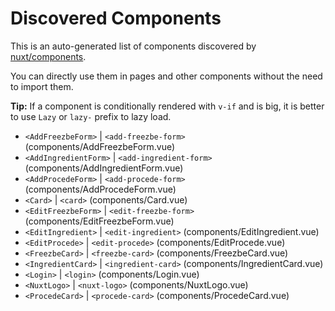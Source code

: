 # Discovered Components

This is an auto-generated list of components discovered by [nuxt/components](https://github.com/nuxt/components).

You can directly use them in pages and other components without the need to import them.

**Tip:** If a component is conditionally rendered with `v-if` and is big, it is better to use `Lazy` or `lazy-` prefix to lazy load.

- `<AddFreezbeForm>` | `<add-freezbe-form>` (components/AddFreezbeForm.vue)
- `<AddIngredientForm>` | `<add-ingredient-form>` (components/AddIngredientForm.vue)
- `<AddProcedeForm>` | `<add-procede-form>` (components/AddProcedeForm.vue)
- `<Card>` | `<card>` (components/Card.vue)
- `<EditFreezbeForm>` | `<edit-freezbe-form>` (components/EditFreezbeForm.vue)
- `<EditIngredient>` | `<edit-ingredient>` (components/EditIngredient.vue)
- `<EditProcede>` | `<edit-procede>` (components/EditProcede.vue)
- `<FreezbeCard>` | `<freezbe-card>` (components/FreezbeCard.vue)
- `<IngredientCard>` | `<ingredient-card>` (components/IngredientCard.vue)
- `<Login>` | `<login>` (components/Login.vue)
- `<NuxtLogo>` | `<nuxt-logo>` (components/NuxtLogo.vue)
- `<ProcedeCard>` | `<procede-card>` (components/ProcedeCard.vue)
